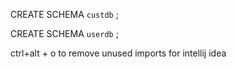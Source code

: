 
CREATE SCHEMA `custdb` ;

CREATE SCHEMA `userdb` ;

ctrl+alt + o  to remove unused imports for intellij idea